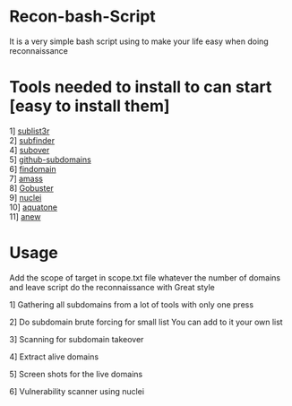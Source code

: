 # Recon-bash-Script

It is a very simple bash script using to make your life easy when doing reconnaissance

# Tools needed to install to can start [easy to install them]

1] [sublist3r](https://github.com/aboul3la/Sublist3r)  
2] [subfinder](https://github.com/projectdiscovery/subfinder)    
4] [subover](https://github.com/Ice3man543/SubOver)  
5] [github-subdomains](https://github.com/gwen001/github-search)  
6] [findomain](https://github.com/Findomain/Findomain)  
7] [amass](https://github.com/OWASP/Amass)  
8] [Gobuster](https://github.com/OJ/gobuster)  
9] [nuclei](https://github.com/projectdiscovery/nuclei)  
10] [aquatone](https://github.com/michenriksen/aquatone)  
11] [anew](https://github.com/tomnomnom/anew)  

# Usage

Add the scope of target in scope.txt file whatever the number of domains and leave script do the reconnaissance with Great style    

1] Gathering all subdomains from a lot of tools with only one press  

2] Do subdomain brute forcing for small list You can add to it your own list 

3] Scanning for subdomain takeover  

4] Extract alive domains  

5] Screen shots for the live domains

6] Vulnerability scanner using nuclei 

